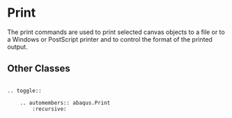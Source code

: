 # Print

The print commands are used to print selected canvas objects to a file or to a Windows or PostScript printer and to control the format of the printed output.

## Other Classes

```{eval-rst}

.. toggle::

    .. automembers:: abaqus.Print
        :recursive:
```
